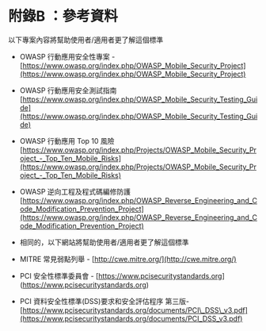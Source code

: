 # 附錄B ：參考資料 
以下專案內容將幫助使用者/適用者更了解這個標準
- OWASP 行動應用安全性專案 - [https://www.owasp.org/index.php/OWASP_Mobile_Security_Project](https://www.owasp.org/index.php/OWASP_Mobile_Security_Project)
- OWASP 行動應用安全測試指南
[https://www.owasp.org/index.php/OWASP_Mobile_Security_Testing_Guide](https://www.owasp.org/index.php/OWASP_Mobile_Security_Testing_Guide)
- OWASP 行動應用 Top 10 風險
 [https://www.owasp.org/index.php/Projects/OWASP_Mobile_Security_Project_-_Top_Ten_Mobile_Risks](https://www.owasp.org/index.php/Projects/OWASP_Mobile_Security_Project_-_Top_Ten_Mobile_Risks)
- OWASP 逆向工程及程式碼編修防護
[https://www.owasp.org/index.php/OWASP_Reverse_Engineering_and_Code_Modification_Prevention_Project](https://www.owasp.org/index.php/OWASP_Reverse_Engineering_and_Code_Modification_Prevention_Project)

- 相同的，以下網站將幫助使用者/適用者更了解這個標準
- MITRE 常見弱點列舉 - [http://cwe.mitre.org/](http://cwe.mitre.org/)
- PCI 安全性標準委員會 - [https://www.pcisecuritystandards.org]
(https://www.pcisecuritystandards.org)
- PCI 資料安全性標準(DSS)要求和安全評估程序 第三版- [https://www.pcisecuritystandards.org/documents/PCI\_DSS\_v3.pdf](https://www.pcisecuritystandards.org/documents/PCI_DSS_v3.pdf)